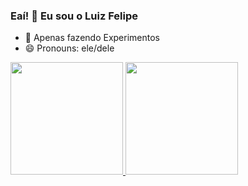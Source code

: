 ### Eaí! 👋 Eu sou o Luiz Felipe

- 👯 Apenas fazendo Experimentos
- 😄 Pronouns: ele/dele

 <div>
  <a href="https://github.com/zxzinhu">
  <img height="180em" src="https://github-readme-stats.vercel.app/api?username=zxzinhu&show_icons=true&theme=dracula&include_all_commits=true&count_private=true"/>
  <img height="180em" src="https://github-readme-stats.vercel.app/api/top-langs/?username=zxzinhu&layout=compact&langs_count=7&theme=dracula"/>
</div>
